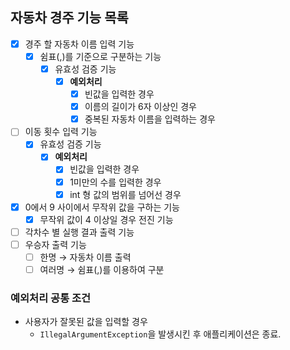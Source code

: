 ## 자동차 경주 기능 목록

- [x] 경주 할 자동차 이름 입력 기능
  - [x] 쉼표(,)를 기준으로 구분하는 기능
    - [x] 유효성 검증 기능
      - [x] **예외처리**
        - [x] 빈값을 입력한 경우
        - [x] 이름의 길이가 6자 이상인 경우
        - [x] 중복된 자동차 이름을 입력하는 경우
- [ ] 이동 횟수 입력 기능
  - [x] 유효성 검증 기능
    - [x] **예외처리**
      - [x] 빈값을 입력한 경우
      - [x] 1미만의 수를 입력한 경우 
      - [x] int 형 값의 범위를 넘어선 경우
- [x] 0에서 9 사이에서 무작위 값을 구하는 기능
  - [x] 무작위 값이 4 이상일 경우 전진 기능
- [ ] 각차수 별 실행 결과 출력 기능
- [ ] 우승자 출력 기능
  - [ ] 한명 &rightarrow; 자동차 이름 출력
  - [ ] 여러명 &rightarrow; 쉼표(,)를 이용하여 구분

### 예외처리 공통 조건
- 사용자가 잘못된 값을 입력할 경우
  - `IllegalArgumentException`을 발생시킨 후 애플리케이션은 종료.